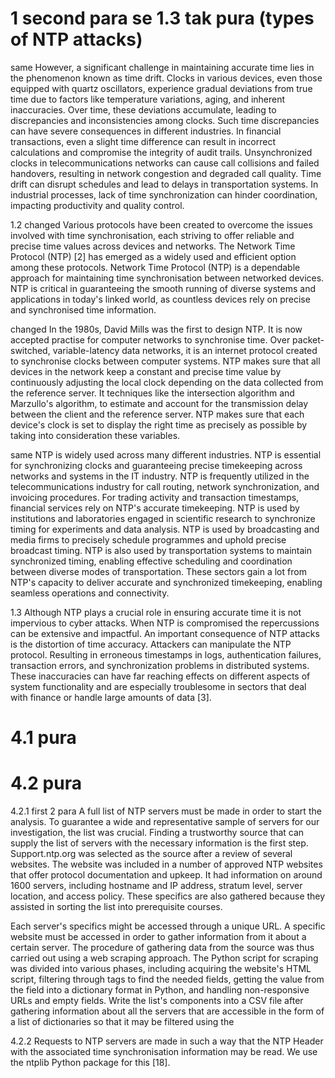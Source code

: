 # 1 second para se 1.3 tak pura (types of NTP attacks)
same
However, a significant challenge in maintaining accurate time lies in the phenomenon known as time drift. Clocks in various devices, even those equipped with quartz oscillators, experience gradual deviations from true time due to factors like temperature variations, aging, and inherent inaccuracies. Over time, these deviations accumulate, leading to discrepancies and inconsistencies among clocks. Such time discrepancies can have severe consequences in different industries. In financial transactions, even a slight time difference can result in incorrect calculations and compromise the integrity of audit trails. Unsynchronized clocks in telecommunications networks can cause call collisions and failed handovers, resulting in network congestion and degraded call quality. Time drift can disrupt schedules and lead to delays in transportation systems. In industrial processes, lack of time synchronization can hinder coordination, impacting productivity and quality control.

1.2
changed
Various protocols have been created to overcome the issues involved with time synchronisation, each striving to offer reliable and precise time values across devices and networks. The Network Time Protocol (NTP) [2] has emerged as a widely used and efficient option among these protocols. Network Time Protocol (NTP) is a dependable approach for maintaining time synchronisation between networked devices. NTP is critical in guaranteeing the smooth running of diverse systems and applications in today's linked world, as countless devices rely on precise and synchronised time information.

changed
In the 1980s, David Mills was the first to design NTP. It is now accepted practise for computer networks to synchronise time. Over packet-switched, variable-latency data networks, it is an internet protocol created to synchronise clocks between computer systems. NTP makes sure that all devices in the network keep a constant and precise time value by continuously adjusting the local clock depending on the data collected from the reference server. It techniques like the intersection algorithm and Marzullo's algorithm, to estimate and account for the transmission delay between the client and the reference server. NTP makes sure that each device's clock is set to display the right time as precisely as possible by taking into consideration these variables.

same
NTP is widely used across many different industries. NTP is essential for synchronizing clocks and guaranteeing precise timekeeping across networks and systems in the IT industry. NTP is frequently utilized in the telecommunications industry for call routing, network synchronization, and invoicing procedures. For trading activity and transaction timestamps, financial services rely on NTP's accurate timekeeping. NTP is used by institutions and laboratories engaged in scientific research to synchronize timing for experiments and data analysis. NTP is used by broadcasting and media firms to precisely schedule programmes and uphold precise broadcast timing. NTP is also used by transportation systems to maintain synchronized timing, enabling effective scheduling and coordination between diverse modes of transportation. These sectors gain a lot from NTP's capacity to deliver accurate and synchronized timekeeping, enabling seamless operations and connectivity.

1.3
Although NTP plays a crucial role in ensuring accurate time it is not impervious to cyber attacks. When NTP is compromised the repercussions can be extensive and impactful. An important consequence of NTP attacks is the distortion of time accuracy. Attackers can manipulate the NTP protocol. Resulting in erroneous timestamps in logs, authentication failures, transaction errors, and synchronization problems in distributed systems. These inaccuracies can have far reaching effects on different aspects of system functionality and are especially troublesome in sectors that deal with finance or handle large amounts of data [3].




# 4.1 pura

# 4.2 pura
4.2.1 first 2 para
A full list of NTP servers must be made in order to start the analysis. To guarantee a wide and representative sample of servers for our investigation, the list was crucial. Finding a trustworthy source that can supply the list of servers with the necessary information is the first step. Support.ntp.org was selected as the source after a review of several websites. The website was included in a number of approved NTP websites that offer protocol documentation and upkeep. It had information on around 1600 servers, including hostname and IP address, stratum level, server location, and access policy. These specifics are also gathered because they assisted in sorting the list into prerequisite courses.

Each server's specifics might be accessed through a unique URL. A specific website must be accessed in order to gather information from it about a certain server. The procedure of gathering data from the source was thus carried out using a web scraping approach. The Python script for scraping was divided into various phases, including acquiring the website's HTML script, filtering through tags to find the needed fields, getting the value from the field into a dictionary format in Python, and handling non-responsive URLs and empty fields. Write the list's components into a CSV file after gathering information about all the servers that are accessible in the form of a list of dictionaries so that it may be filtered using the

4.2.2
Requests to NTP servers are made in such a way that the NTP Header with the associated time synchronisation information may be read. We use the ntplib Python package for this [18]. 

